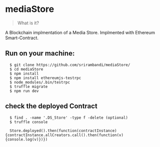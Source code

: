 # mediaStore
> What is it?

A Blockchain implmentation of a Media Store. Implmented with Ethereum Smart-Contract.

## Run on your machine:

````
  $ git clone https://github.com/srirambandi/mediaStore/
  $ cd mediaStore
  $ npm install
  $ npm install ethereumjs-testrpc
  $ node_modules/.bin/testrpc
  $ truffle migrate
  $ npm run dev
````

## check the deployed Contract

```
  $ find . -name '.DS_Store' -type f -delete (optional)
  $ truffle console

  Store.deployed().then(function(contractInstance){contractInstance.allCreators.call().then(function(v){console.log(v)})})
```
